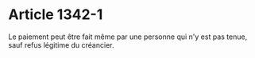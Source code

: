 # Article 1342-1

<p>Le paiement peut être fait même par une personne qui n'y est pas tenue, sauf refus légitime du créancier.</p>